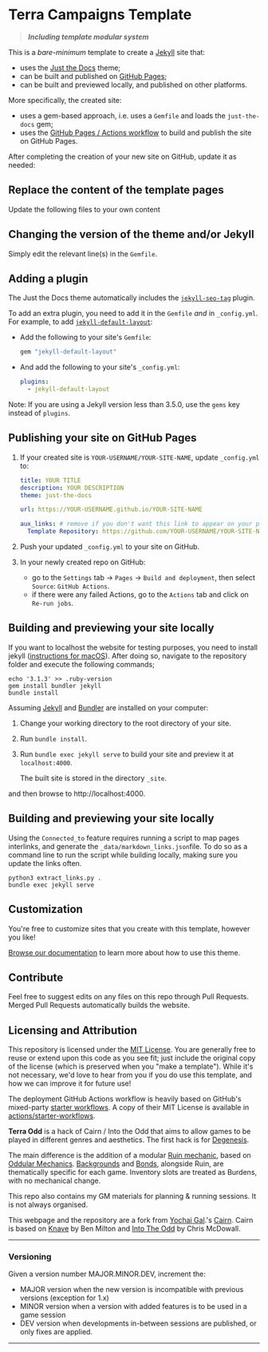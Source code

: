 # Terra Campaigns Template

> ***Including template modular system***

This is a *bare-minimum* template to create a [Jekyll] site that:

- uses the [Just the Docs] theme;
- can be built and published on [GitHub Pages];
- can be built and previewed locally, and published on other platforms.

More specifically, the created site:

- uses a gem-based approach, i.e. uses a `Gemfile` and loads the `just-the-docs` gem;
- uses the [GitHub Pages / Actions workflow] to build and publish the site on GitHub Pages.

After completing the creation of your new site on GitHub, update it as needed:

## Replace the content of the template pages

Update the following files to your own content

## Changing the version of the theme and/or Jekyll

Simply edit the relevant line(s) in the `Gemfile`.

## Adding a plugin

The Just the Docs theme automatically includes the [`jekyll-seo-tag`] plugin.

To add an extra plugin, you need to add it in the `Gemfile` *and* in `_config.yml`. For example, to add [`jekyll-default-layout`]:

- Add the following to your site's `Gemfile`:

  ```ruby
  gem "jekyll-default-layout"
  ```

- And add the following to your site's `_config.yml`:

  ```yaml
  plugins:
    - jekyll-default-layout
  ```

Note: If you are using a Jekyll version less than 3.5.0, use the `gems` key instead of `plugins`.

## Publishing your site on GitHub Pages

1.  If your created site is `YOUR-USERNAME/YOUR-SITE-NAME`, update `_config.yml` to:

    ```yaml
    title: YOUR TITLE
    description: YOUR DESCRIPTION
    theme: just-the-docs

    url: https://YOUR-USERNAME.github.io/YOUR-SITE-NAME

    aux_links: # remove if you don't want this link to appear on your pages
      Template Repository: https://github.com/YOUR-USERNAME/YOUR-SITE-NAME
    ```

2.  Push your updated `_config.yml` to your site on GitHub.

3.  In your newly created repo on GitHub:
    - go to the `Settings` tab -> `Pages` -> `Build and deployment`, then select `Source`: `GitHub Actions`.
    - if there were any failed Actions, go to the `Actions` tab and click on `Re-run jobs`.

## Building and previewing your site locally

If you want to localhost the website for testing purposes, you need to install jekyll ([instructions for macOS](https://jekyllrb.com/docs/installation/macos/)). After doing so, navigate to the repository folder and execute the following commands;

```
echo '3.1.3' >> .ruby-version
gem install bundler jekyll
bundle install
```

Assuming [Jekyll] and [Bundler] are installed on your computer:

1.  Change your working directory to the root directory of your site.

2.  Run `bundle install`.

3.  Run `bundle exec jekyll serve` to build your site and preview it at `localhost:4000`.

    The built site is stored in the directory `_site`.

and then browse to http://localhost:4000.

## Building and previewing your site locally

Using the `Connected_to` feature requires running a script to map pages interlinks, and generate the `_data/markdown_links.json`file.
To do so as a command line to run the script while building locally, making sure you update the links often.

```
python3 extract_links.py .
bundle exec jekyll serve
```

## Customization

You're free to customize sites that you create with this template, however you like!

[Browse our documentation][Just the Docs] to learn more about how to use this theme.

## Contribute

Feel free to suggest edits on any files on this repo through Pull Requests.
Merged Pull Requests automatically builds the website.

## Licensing and Attribution

This repository is licensed under the [MIT License]. You are generally free to reuse or extend upon this code as you see fit; just include the original copy of the license (which is preserved when you "make a template"). While it's not necessary, we'd love to hear from you if you do use this template, and how we can improve it for future use!

The deployment GitHub Actions workflow is heavily based on GitHub's mixed-party [starter workflows]. A copy of their MIT License is available in [actions/starter-workflows].




**Terra Odd** is a hack of Cairn / Into the Odd that aims to allow games to be played in different genres and aesthetics.
The first hack is for [Degenesis](https://terra-campaigns.github.io/degenesis/).

The main difference is the addition of a modular [Ruin mechanic](core-rules.md#Ruin), based on [Oddular Mechanics](https://www.bastionland.com/2016/04/oddular-mechanics.html?m=1).
[Backgrounds](../template/_includes/srd_modules/hp.md#Backgrounds) and [Bonds](../template/_includes/srd_modules/hp.md#Bonds), alongside Ruin, are thematically specific for each game.
Inventory slots are treated as Burdens, with no mechanical change.

This repo also contains my GM materials for planning & running sessions.
It is not always organised.

This webpage and the repository are a fork from [Yochai Gal](https://newschoolrevolution.com).'s [Cairn](https://cairnrpg.com/).
Cairn is based on [Knave](https://www.drivethrurpg.com/product/250888/Knave) by Ben Milton and [Into The Odd](https://chrismcdee.itch.io/electric-bastionland) by Chris McDowall. 

---


### Versioning

Given a version number MAJOR.MINOR.DEV, increment the:

+ MAJOR version when the new version is incompatible with previous versions (exception for 1.x)
+ MINOR version when a version with added features is to be used in a game session
+ DEV version when developments in-between sessions are published, or only fixes are applied.





----

[^1]: [It can take up to 10 minutes for changes to your site to publish after you push the changes to GitHub](https://docs.github.com/en/pages/setting-up-a-github-pages-site-with-jekyll/creating-a-github-pages-site-with-jekyll#creating-your-site).

[Jekyll]: https://jekyllrb.com
[Just the Docs]: https://just-the-docs.github.io/just-the-docs/
[GitHub Pages]: https://docs.github.com/en/pages
[GitHub Pages / Actions workflow]: https://github.blog/changelog/2022-07-27-github-pages-custom-github-actions-workflows-beta/
[Bundler]: https://bundler.io
[use this template]: https://github.com/just-the-docs/just-the-docs-template/generate
[`jekyll-default-layout`]: https://github.com/benbalter/jekyll-default-layout
[`jekyll-seo-tag`]: https://jekyll.github.io/jekyll-seo-tag
[MIT License]: https://en.wikipedia.org/wiki/MIT_License
[starter workflows]: https://github.com/actions/starter-workflows/blob/main/pages/jekyll.yml
[actions/starter-workflows]: https://github.com/actions/starter-workflows/blob/main/LICENSE
